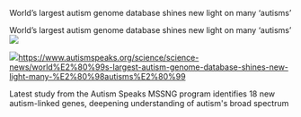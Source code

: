 World’s largest autism genome database shines new light on many ‘autisms’

World’s largest autism genome database shines new light on many ‘autisms’
![](../_resources/66a61da0cbea2dcd3fb209fb440a87fd.png)

![](../_resources/95d5940b01f3e4f99b93002eaa2ecbae.png)https://www.autismspeaks.org/science/science-news/world%E2%80%99s-largest-autism-genome-database-shines-new-light-many-%E2%80%98autisms%E2%80%99

Latest study from the Autism Speaks MSSNG program identifies 18 new autism-linked genes, deepening understanding of autism's broad spectrum